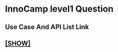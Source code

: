 # InnoCamp level1 Question

## Use Case And API List Link
## [[SHOW]](https://bronze-conga-7e7.notion.site/InnoCamp-Level-1-Question-d2734ff2046a498b8f066071262ec1e8?pvs=4)
